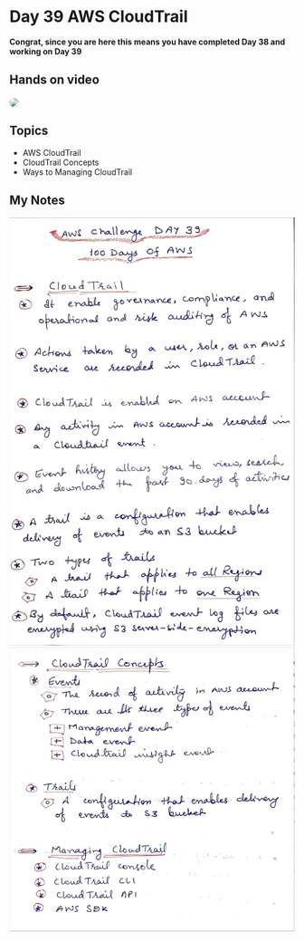 # Day 39 AWS CloudTrail

**Congrat, since you are here this means you have completed Day 38 and working on Day 39**

## Hands on video
<a href="https://youtu.be/aVtPSlyC_2Q">
<img src="https://i3.ytimg.com/vi/aVtPSlyC_2Q/hqdefault.jpg" align="center" width="200" style="border-radius:40px" />
</a>

## Topics
  - AWS CloudTrail
  - CloudTrail Concepts
  - Ways to Managing CloudTrail

## My Notes
  ![1](./images/d1ef5cd6b9f40d794cfbdd6a743691030b681280.jpeg)
  ![2](./images/ae967f5fb84e8cc537285bbedd1eae2470795532.jpeg)
  

